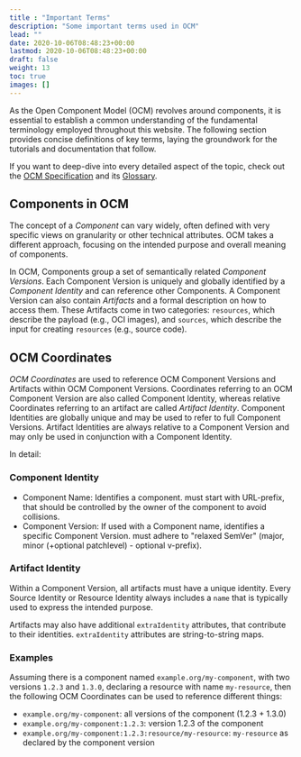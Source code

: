 ```yaml
---
title : "Important Terms"
description: "Some important terms used in OCM"
lead: ""
date: 2020-10-06T08:48:23+00:00
lastmod: 2020-10-06T08:48:23+00:00
draft: false
weight: 13
toc: true
images: []
---
```


As the Open Component Model (OCM) revolves around components, it is essential to establish a common understanding of the fundamental terminology employed throughout this website. The following section provides concise definitions of key terms, laying the groundwork for the tutorials and documentation that follow.

If you want to deep-dive into every detailed aspect of the topic, check out the [OCM Specification](https://github.com/open-component-model/ocm-spec/blob/main/README.md) and its [Glossary](https://github.com/open-component-model/ocm-spec/blob/main/doc/glossary.md).

## Components in OCM

The concept of a *Component* can vary widely, often defined with very specific views on granularity or other technical attributes. OCM takes a different approach, focusing on the intended purpose and overall meaning of components.

In OCM, Components group a set of semantically related *Component Versions*. Each Component Version is uniquely and globally identified by a *Component Identity* and can reference other Components. A Component Version can also contain *Artifacts* and a formal description on how to access them. These Artifacts come in two categories: `resources`, which describe the payload (e.g., OCI images), and `sources`, which describe the input for creating `resources` (e.g., source code).

## OCM Coordinates

*OCM Coordinates* are used to reference OCM Component Versions and Artifacts within OCM Component Versions. Coordinates referring to an OCM Component Version are also called Component Identity, whereas relative Coordinates referring to an artifact are called *Artifact Identity*. Component Identities are globally unique and may be used to refer to full Component Versions. Artifact Identities are always relative to a Component Version and may only be used in conjunction with a Component Identity.

In detail:

### Component Identity

- Component Name: Identifies a component. must start with URL-prefix, that should be controlled by the owner of the component to avoid collisions.
- Component Version: If used with a Component name, identifies a specific Component Version. must adhere to "relaxed SemVer" (major, minor (+optional patchlevel) - optional v-prefix).

### Artifact Identity

Within a Component Version, all artifacts must have a unique identity. Every Source Identity or Resource Identity always includes a `name` that is typically used to express the intended purpose.

Artifacts may also have additional `extraIdentity` attributes, that contribute to their identities. `extraIdentity` attributes are string-to-string maps.

### Examples

Assuming there is a component named `example.org/my-component`, with two versions `1.2.3` and `1.3.0`, declaring a resource with name `my-resource`, then the following OCM Coordinates can be used to reference different things:

- `example.org/my-component`: all versions of the component (1.2.3 + 1.3.0)
- `example.org/my-component:1.2.3`: version 1.2.3 of the component
- `example.org/my-component:1.2.3:resource/my-resource`: `my-resource` as declared by the component version

